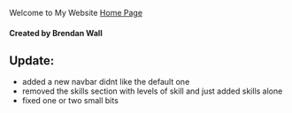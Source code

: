 Welcome to My Website
<a href="https://BrendanSD3.github.io/">Home Page</a>
#### Created by Brendan Wall


## Update:
* added a new navbar didnt like the default one 
* removed the skills section with levels of skill and just added skills alone
* fixed one or two small bits 
